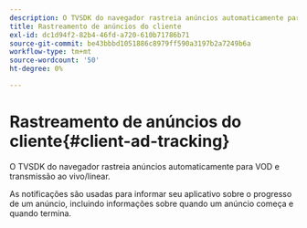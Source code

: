 ```yaml
---
description: O TVSDK do navegador rastreia anúncios automaticamente para VOD e transmissão ao vivo/linear.
title: Rastreamento de anúncios do cliente
exl-id: dc1d94f2-82b4-46fd-a720-610b71786b71
source-git-commit: be43bbbd1051886c8979ff590a3197b2a7249b6a
workflow-type: tm+mt
source-wordcount: '50'
ht-degree: 0%

---
```


# Rastreamento de anúncios do cliente{#client-ad-tracking}

O TVSDK do navegador rastreia anúncios automaticamente para VOD e transmissão ao vivo/linear.

As notificações são usadas para informar seu aplicativo sobre o progresso de um anúncio, incluindo informações sobre quando um anúncio começa e quando termina.
